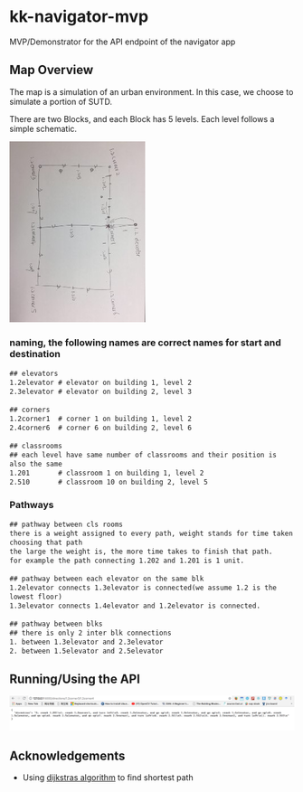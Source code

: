 # kk-navigator-mvp

MVP/Demonstrator for the API endpoint of the navigator app

## Map Overview

The map is a simulation of an urban environment. In this case, we choose to simulate a portion of SUTD.

There are two Blocks, and each Block has 5 levels. Each level follows a simple schematic. 

![SUTD_map](SUTD_map.jpg)

### naming, the following names are correct names for start and destination

```
## elevators
1.2elevator # elevator on building 1, level 2
2.3elevator # elevator on building 2, level 3

## corners
1.2corner1  # corner 1 on building 1, level 2
2.4corner6  # corner 6 on building 2, level 6

## classrooms
## each level have same number of classrooms and their position is also the same
1.201       # classroom 1 on building 1, level 2
2.510       # classroom 10 on building 2, level 5
```

### Pathways

```
## pathway between cls rooms
there is a weight assigned to every path, weight stands for time taken choosing that path
the large the weight is, the more time takes to finish that path.
for example the path connecting 1.202 and 1.201 is 1 unit.

## pathway between each elevator on the same blk
1.2elevator connects 1.3elevator is connected(we assume 1.2 is the lowest floor)
1.3elevator connects 1.4elevator and 1.2elevator is connected.

## pathway between blks
## there is only 2 inter blk connections
1. between 1.3elevator and 2.3elevator
2. between 1.5elevator and 2.5elevator
```
## Running/Using the API

![example](example.png)

## Acknowledgements

* Using [dijkstras algorithm](https://github.com/mburst/dijkstras-algorithm) to find shortest path
